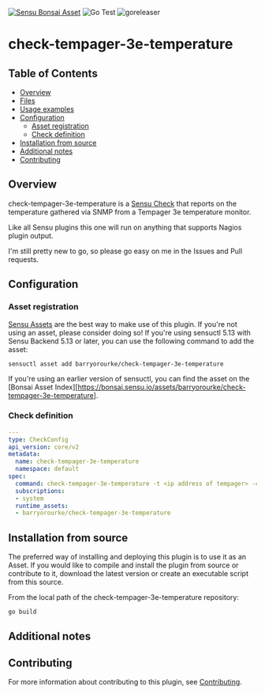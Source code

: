 [![Sensu Bonsai Asset](https://img.shields.io/badge/Bonsai-Download%20Me-brightgreen.svg?colorB=89C967&logo=sensu)](https://bonsai.sensu.io/assets/barryorourke/check-tempager-3e-temperature)
![Go Test](https://github.com/barryorourke/check-tempager-3e-temperature/workflows/Go%20Test/badge.svg)
![goreleaser](https://github.com/barryorourke/check-tempager-3e-temperature/workflows/goreleaser/badge.svg)

# check-tempager-3e-temperature

## Table of Contents
- [Overview](#overview)
- [Files](#files)
- [Usage examples](#usage-examples)
- [Configuration](#configuration)
  - [Asset registration](#asset-registration)
  - [Check definition](#check-definition)
- [Installation from source](#installation-from-source)
- [Additional notes](#additional-notes)
- [Contributing](#contributing)

## Overview

check-tempager-3e-temperature is a [Sensu Check][6] that reports on the temperature gathered via SNMP
from a Tempager 3e temperature monitor.

Like all Sensu plugins this one will run on anything that supports Nagios plugin output.

I'm still pretty new to go, so please go easy on me in the Issues and Pull requests.

## Configuration

### Asset registration

[Sensu Assets][10] are the best way to make use of this plugin. If you're not using an asset, please
consider doing so! If you're using sensuctl 5.13 with Sensu Backend 5.13 or later, you can use the
following command to add the asset:

```
sensuctl asset add barryorourke/check-tempager-3e-temperature
```

If you're using an earlier version of sensuctl, you can find the asset on the [Bonsai Asset Index][https://bonsai.sensu.io/assets/barryorourke/check-tempager-3e-temperature].

### Check definition

```yml
---
type: CheckConfig
api_version: core/v2
metadata:
  name: check-tempager-3e-temperature
  namespace: default
spec:
  command: check-tempager-3e-temperature -t <ip address of tempager> -c <community string>
  subscriptions:
  - system
  runtime_assets:
  - barryorourke/check-tempager-3e-temperature
```

## Installation from source

The preferred way of installing and deploying this plugin is to use it as an Asset. If you would
like to compile and install the plugin from source or contribute to it, download the latest version
or create an executable script from this source.

From the local path of the check-tempager-3e-temperature repository:

```
go build
```

## Additional notes

## Contributing

For more information about contributing to this plugin, see [Contributing][1].

[1]: https://github.com/sensu/sensu-go/blob/master/CONTRIBUTING.md
[2]: https://github.com/sensu-community/sensu-plugin-sdk
[3]: https://github.com/sensu-plugins/community/blob/master/PLUGIN_STYLEGUIDE.md
[4]: https://github.com/sensu-community/check-plugin-template/blob/master/.github/workflows/release.yml
[5]: https://github.com/sensu-community/check-plugin-template/actions
[6]: https://docs.sensu.io/sensu-go/latest/reference/checks/
[7]: https://github.com/sensu-community/check-plugin-template/blob/master/main.go
[8]: https://bonsai.sensu.io/
[9]: https://github.com/sensu-community/sensu-plugin-tool
[10]: https://docs.sensu.io/sensu-go/latest/reference/assets/
